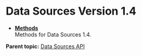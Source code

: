 # Data Sources Version 1.4

 

 

-   **[Methods](methods/c_data_sources_methods_1.4.md)**  
Methods for Data Sources 1.4.

**Parent topic:** [Data Sources API](c_data_sources_api.md)


